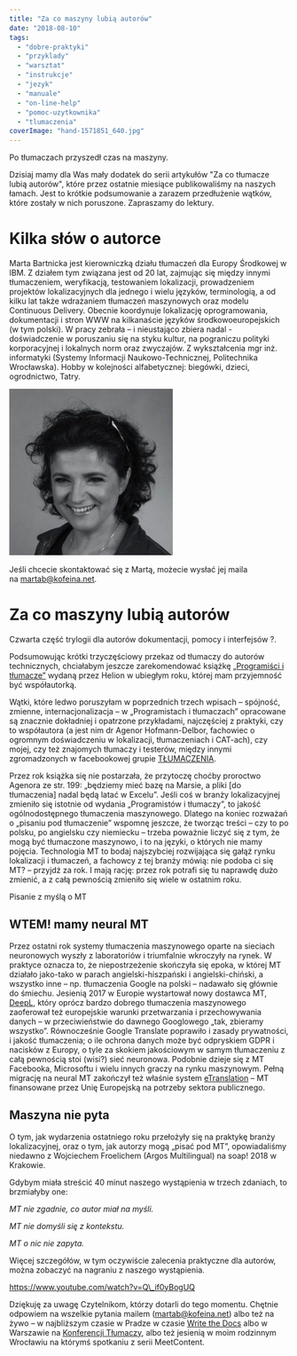 ```yaml
---
title: "Za co maszyny lubią autorów"
date: "2018-08-10"
tags:
  - "dobre-praktyki"
  - "przyklady"
  - "warsztat"
  - "instrukcje"
  - "jezyk"
  - "manuale"
  - "on-line-help"
  - "pomoc-uzytkownika"
  - "tlumaczenia"
coverImage: "hand-1571851_640.jpg"
---
```


Po tłumaczach przyszedł czas na maszyny.

Dzisiaj mamy dla Was mały dodatek do serii artykułów "Za co tłumacze lubią
autorów", które przez ostatnie miesiące publikowaliśmy na naszych łamach. Jest
to krótkie podsumowanie a zarazem przedłużenie wątków, które zostały w nich
poruszone. Zapraszamy do lektury.

# Kilka słów o autorce

Marta Bartnicka jest kierowniczką działu tłumaczeń dla Europy Środkowej w IBM. Z
działem tym związana jest od 20 lat, zajmując się między innymi tłumaczeniem,
weryfikacją, testowaniem lokalizacji, prowadzeniem projektów lokalizacyjnych dla
jednego i wielu języków, terminologią, a od kilku lat także wdrażaniem tłumaczeń
maszynowych oraz modelu Continuous Delivery. Obecnie koordynuje lokalizację
oprogramowania, dokumentacji i stron WWW na kilkanaście języków
środkowoeuropejskich (w tym polski). W pracy zebrała – i nieustająco zbiera
nadal - doświadczenie w poruszaniu się na styku kultur, na pograniczu polityki
korporacyjnej i lokalnych norm oraz zwyczajów. Z wykształcenia mgr inż.
informatyki (Systemy Informacji Naukowo-Technicznej, Politechnika Wrocławska).
Hobby w kolejności alfabetycznej: biegówki, dzieci, ogrodnictwo, Tatry.

[![](images/marta_bartnicka-295x300.jpg)](http://techwriter.pl/wp-content/uploads/2018/03/marta_bartnicka.jpg)

Jeśli chcecie skontaktować się z Martą, możecie wysłać jej maila
na [martab@kofeina.net](mailto:martab@kofeina.net).

# Za co maszyny lubią autorów

Czwarta część trylogii dla autorów dokumentacji, pomocy i interfejsów ?.

Podsumowując krótki trzyczęściowy przekaz od tłumaczy do autorów technicznych,
chciałabym jeszcze zarekomendować książkę
[„Programiści i tłumacze”](https://helion.pl/ksiazki/programisci-i-tlumacze-wprowadzenie-do-lokalizacji-oprogramowania-agenor-hofmann-delbor-marta-bartnicka,protlu.htm)
wydaną przez Helion w ubiegłym roku, której mam przyjemność być współautorką.

Wątki, które ledwo poruszyłam w poprzednich trzech wpisach – spójność, zmienne,
internacjonalizacja – w „Programistach i tłumaczach” opracowane są znacznie
dokładniej i opatrzone przykładami, najczęściej z praktyki, czy to współautora
(a jest nim dr Agenor Hofmann-Delbor, fachowiec o ogromnym doświadczeniu w
lokalizacji, tłumaczeniach i CAT-ach), czy mojej, czy też znajomych tłumaczy i
testerów, między innymi zgromadzonych w facebookowej grupie
[TŁUMACZENIA](https://www.facebook.com/groups/tlumaczenia).

Przez rok książka się nie postarzała, że przytoczę choćby proroctwo Agenora ze
str. 199: „będziemy mieć bazę na Marsie, a pliki \[do tłumaczenia\] nadal będą
latać w Excelu”. Jeśli coś w branży lokalizacyjnej zmieniło się istotnie od
wydania „Programistów i tłumaczy”, to jakość ogólnodostępnego tłumaczenia
maszynowego. Dlatego na koniec rozważań o „pisaniu pod tłumaczenie” wspomnę
jeszcze, że tworząc treści – czy to po polsku, po angielsku czy niemiecku –
trzeba poważnie liczyć się z tym, że mogą być tłumaczone maszynowo, i to na
języki, o których nie mamy pojęcia. Technologia MT to bodaj najszybciej
rozwijająca się gałąź rynku lokalizacji i tłumaczeń, a fachowcy z tej branży
mówią: nie podoba ci się MT? – przyjdź za rok. I mają rację: przez rok potrafi
się tu naprawdę dużo zmienić, a z całą pewnością zmieniło się wiele w ostatnim
roku.

Pisanie z myślą o MT

## WTEM! mamy neural MT

Przez ostatni rok systemy tłumaczenia maszynowego oparte na sieciach neuronowych
wyszły z laboratoriów i triumfalnie wkroczyły na rynek. W praktyce oznacza to,
że niepostrzeżenie skończyła się epoka, w której MT działało jako-tako w parach
angielski-hiszpański i angielski-chiński, a wszystko inne – np. tłumaczenia
Google na polski – nadawało się głównie do śmiechu. Jesienią 2017 w Europie
wystartował nowy dostawca MT, [DeepL](https://www.deepl.com/translator), który
oprócz bardzo dobrego tłumaczenia maszynowego zaoferował też europejskie warunki
przetwarzania i przechowywania danych – w przeciwieństwie do dawnego Googlowego
„tak, zbieramy wszystko”. Równocześnie Google Translate poprawiło i zasady
prywatności, i jakość tłumaczenia; o ile ochrona danych może być odpryskiem GDPR
i nacisków z Europy, o tyle za skokiem jakościowym w samym tłumaczeniu z całą
pewnością stoi (wisi?) sieć neuronowa. Podobnie dzieje się z MT Facebooka,
Microsoftu i wielu innych graczy na rynku maszynowym. Pełną migrację na neural
MT zakończył też właśnie system
[eTranslation](https://ec.europa.eu/cefdigital/wiki/display/CEFDIGITAL/eTranslation)
– MT finansowane przez Unię Europejską na potrzeby sektora publicznego.

## Maszyna nie pyta

O tym, jak wydarzenia ostatniego roku przełożyły się na praktykę branży
lokalizacyjnej, oraz o tym, jak autorzy mogą „pisać pod MT”, opowiadaliśmy
niedawno z Wojciechem Froelichem (Argos Multilingual) na soap! 2018 w Krakowie.

Gdybym miała streścić 40 minut naszego wystąpienia w trzech zdaniach, to
brzmiałyby one:

_MT nie zgadnie, co autor miał na myśli._

_MT nie domyśli się z kontekstu._

_MT o nic nie zapyta._

Więcej szczegółów, w tym oczywiście zalecenia praktyczne dla autorów, można
zobaczyć na nagraniu z naszego wystąpienia.

https://www.youtube.com/watch?v=Q\_if0yBogUQ

Dziękuję za uwagę Czytelnikom, którzy dotarli do tego momentu. Chętnie odpowiem
na wszelkie pytania mailem ([martab@kofeina.net](mailto:martab@kofeina.net))
albo też na żywo – w najbliższym czasie w Pradze w czasie
[Write the Docs](http://www.writethedocs.org/conf/prague/2018) albo w Warszawie
na [Konferencji Tłumaczy](https://www.konferencjatlumaczy.pl/), albo też
jesienią w moim rodzinnym Wrocławiu na którymś spotkaniu z serii MeetContent.
